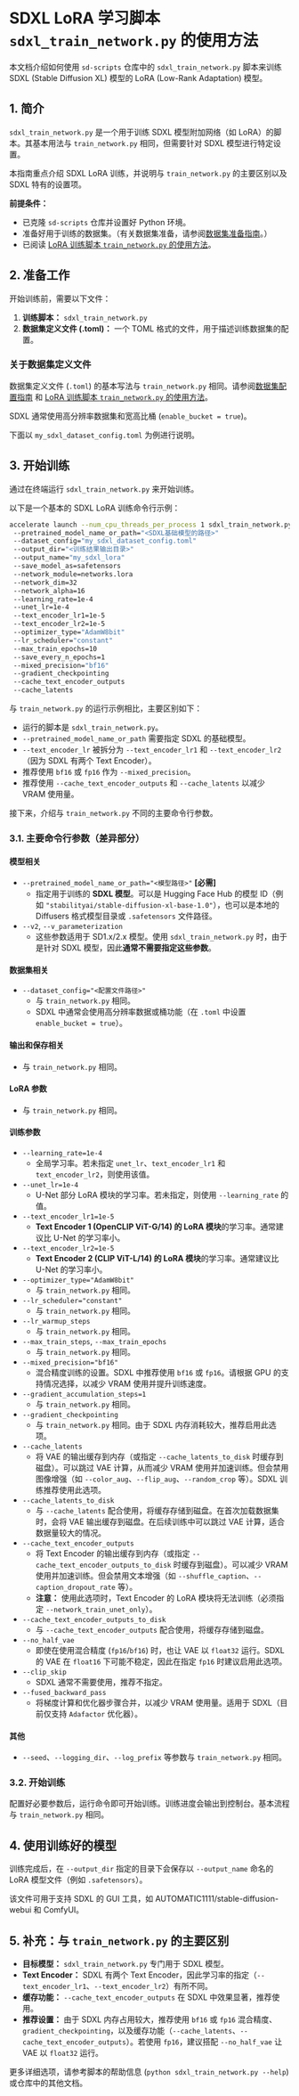 # SDXL LoRA 学习脚本 `sdxl_train_network.py` 的使用方法

本文档介绍如何使用 `sd-scripts` 仓库中的 `sdxl_train_network.py` 脚本来训练 SDXL (Stable Diffusion XL) 模型的 LoRA (Low-Rank Adaptation) 模型。

## 1. 简介

`sdxl_train_network.py` 是一个用于训练 SDXL 模型附加网络（如 LoRA）的脚本。其基本用法与 `train_network.py` 相同，但需要针对 SDXL 模型进行特定设置。

本指南重点介绍 SDXL LoRA 训练，并说明与 `train_network.py` 的主要区别以及 SDXL 特有的设置项。

**前提条件：**

*   已克隆 `sd-scripts` 仓库并设置好 Python 环境。
*   准备好用于训练的数据集。（有关数据集准备，请参阅[数据集准备指南](./config.md)。）
*   已阅读 [LoRA 训练脚本 `train_network.py` 的使用方法](./train_network.md)。

## 2. 准备工作

开始训练前，需要以下文件：

1.  **训练脚本：** `sdxl_train_network.py`
2.  **数据集定义文件 (.toml)：** 一个 TOML 格式的文件，用于描述训练数据集的配置。

### 关于数据集定义文件

数据集定义文件 (`.toml`) 的基本写法与 `train_network.py` 相同。请参阅[数据集配置指南](./config.md) 和 [LoRA 训练脚本 `train_network.py` 的使用方法](./train_network.md)。

SDXL 通常使用高分辨率数据集和宽高比桶 (`enable_bucket = true`)。

下面以 `my_sdxl_dataset_config.toml` 为例进行说明。

## 3. 开始训练

通过在终端运行 `sdxl_train_network.py` 来开始训练。

以下是一个基本的 SDXL LoRA 训练命令行示例：

```bash
accelerate launch --num_cpu_threads_per_process 1 sdxl_train_network.py 
 --pretrained_model_name_or_path="<SDXL基础模型的路径>" 
 --dataset_config="my_sdxl_dataset_config.toml" 
 --output_dir="<训练结果输出目录>" 
 --output_name="my_sdxl_lora" 
 --save_model_as=safetensors 
 --network_module=networks.lora 
 --network_dim=32 
 --network_alpha=16 
 --learning_rate=1e-4 
 --unet_lr=1e-4 
 --text_encoder_lr1=1e-5 
 --text_encoder_lr2=1e-5 
 --optimizer_type="AdamW8bit" 
 --lr_scheduler="constant" 
 --max_train_epochs=10 
 --save_every_n_epochs=1 
 --mixed_precision="bf16" 
 --gradient_checkpointing 
 --cache_text_encoder_outputs 
 --cache_latents
```

与 `train_network.py` 的运行示例相比，主要区别如下：

*   运行的脚本是 `sdxl_train_network.py`。
*   `--pretrained_model_name_or_path` 需要指定 SDXL 的基础模型。
*   `--text_encoder_lr` 被拆分为 `--text_encoder_lr1` 和 `--text_encoder_lr2`（因为 SDXL 有两个 Text Encoder）。
*   推荐使用 `bf16` 或 `fp16` 作为 `--mixed_precision`。
*   推荐使用 `--cache_text_encoder_outputs` 和 `--cache_latents` 以减少 VRAM 使用量。

接下来，介绍与 `train_network.py` 不同的主要命令行参数。

### 3.1. 主要命令行参数（差异部分）

#### 模型相关

*   `--pretrained_model_name_or_path="<模型路径>"` **[必需]**
    *   指定用于训练的 **SDXL 模型**。可以是 Hugging Face Hub 的模型 ID（例如 `"stabilityai/stable-diffusion-xl-base-1.0"`），也可以是本地的 Diffusers 格式模型目录或 `.safetensors` 文件路径。
*   `--v2`, `--v_parameterization`
    *   这些参数适用于 SD1.x/2.x 模型。使用 `sdxl_train_network.py` 时，由于是针对 SDXL 模型，因此**通常不需要指定这些参数**。

#### 数据集相关

*   `--dataset_config="<配置文件路径>"`
    *   与 `train_network.py` 相同。
    *   SDXL 中通常会使用高分辨率数据或桶功能（在 `.toml` 中设置 `enable_bucket = true`）。

#### 输出和保存相关

*   与 `train_network.py` 相同。

#### LoRA 参数

*   与 `train_network.py` 相同。

#### 训练参数

*   `--learning_rate=1e-4`
    *   全局学习率。若未指定 `unet_lr`、`text_encoder_lr1` 和 `text_encoder_lr2`，则使用该值。
*   `--unet_lr=1e-4`
    *   U-Net 部分 LoRA 模块的学习率。若未指定，则使用 `--learning_rate` 的值。
*   `--text_encoder_lr1=1e-5`
    *   **Text Encoder 1 (OpenCLIP ViT-G/14) 的 LoRA 模块**的学习率。通常建议比 U-Net 的学习率小。
*   `--text_encoder_lr2=1e-5`
    *   **Text Encoder 2 (CLIP ViT-L/14) 的 LoRA 模块**的学习率。通常建议比 U-Net 的学习率小。
*   `--optimizer_type="AdamW8bit"`
    *   与 `train_network.py` 相同。
*   `--lr_scheduler="constant"`
    *   与 `train_network.py` 相同。
*   `--lr_warmup_steps`
    *   与 `train_network.py` 相同。
*   `--max_train_steps`, `--max_train_epochs`
    *   与 `train_network.py` 相同。
*   `--mixed_precision="bf16"`
    *   混合精度训练的设置。SDXL 中推荐使用 `bf16` 或 `fp16`。请根据 GPU 的支持情况选择，以减少 VRAM 使用并提升训练速度。
*   `--gradient_accumulation_steps=1`
    *   与 `train_network.py` 相同。
*   `--gradient_checkpointing`
    *   与 `train_network.py` 相同。由于 SDXL 内存消耗较大，推荐启用此选项。
*   `--cache_latents`
    *   将 VAE 的输出缓存到内存（或指定 `--cache_latents_to_disk` 时缓存到磁盘）。可以跳过 VAE 计算，从而减少 VRAM 使用并加速训练。但会禁用图像增强（如 `--color_aug`、`--flip_aug`、`--random_crop` 等）。SDXL 训练推荐使用此选项。
*   `--cache_latents_to_disk`
    *   与 `--cache_latents` 配合使用，将缓存存储到磁盘。在首次加载数据集时，会将 VAE 输出缓存到磁盘。在后续训练中可以跳过 VAE 计算，适合数据量较大的情况。
*   `--cache_text_encoder_outputs`
    *   将 Text Encoder 的输出缓存到内存（或指定 `--cache_text_encoder_outputs_to_disk` 时缓存到磁盘）。可以减少 VRAM 使用并加速训练。但会禁用文本增强（如 `--shuffle_caption`、`--caption_dropout_rate` 等）。
    *   **注意：** 使用此选项时，Text Encoder 的 LoRA 模块将无法训练（必须指定 `--network_train_unet_only`）。
*   `--cache_text_encoder_outputs_to_disk`
    *   与 `--cache_text_encoder_outputs` 配合使用，将缓存存储到磁盘。
*   `--no_half_vae`
    *   即使在使用混合精度 (`fp16`/`bf16`) 时，也让 VAE 以 `float32` 运行。SDXL 的 VAE 在 `float16` 下可能不稳定，因此在指定 `fp16` 时建议启用此选项。
*   `--clip_skip`
    *   SDXL 通常不需要使用，推荐不指定。
*   `--fused_backward_pass`
    *   将梯度计算和优化器步骤合并，以减少 VRAM 使用量。适用于 SDXL（目前仅支持 `Adafactor` 优化器）。

#### 其他

*   `--seed`、`--logging_dir`、`--log_prefix` 等参数与 `train_network.py` 相同。

### 3.2. 开始训练

配置好必要参数后，运行命令即可开始训练。训练进度会输出到控制台。基本流程与 `train_network.py` 相同。

## 4. 使用训练好的模型

训练完成后，在 `--output_dir` 指定的目录下会保存以 `--output_name` 命名的 LoRA 模型文件（例如 `.safetensors`）。

该文件可用于支持 SDXL 的 GUI 工具，如 AUTOMATIC1111/stable-diffusion-webui 和 ComfyUI。

## 5. 补充：与 `train_network.py` 的主要区别

*   **目标模型：** `sdxl_train_network.py` 专门用于 SDXL 模型。
*   **Text Encoder：** SDXL 有两个 Text Encoder，因此学习率的指定（`--text_encoder_lr1`、`--text_encoder_lr2`）有所不同。
*   **缓存功能：** `--cache_text_encoder_outputs` 在 SDXL 中效果显著，推荐使用。
*   **推荐设置：** 由于 SDXL 内存占用较大，推荐使用 `bf16` 或 `fp16` 混合精度、`gradient_checkpointing`，以及缓存功能（`--cache_latents`、`--cache_text_encoder_outputs`）。若使用 `fp16`，建议搭配 `--no_half_vae` 让 VAE 以 `float32` 运行。

更多详细选项，请参考脚本的帮助信息 (`python sdxl_train_network.py --help`) 或仓库中的其他文档。